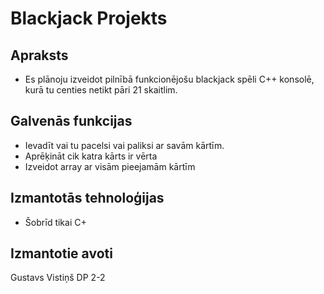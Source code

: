 # Blackjack Projekts

## Apraksts
  - Es plānoju izveidot pilnībā funkcionējošu blackjack spēli C++ konsolē, kurā tu centies netikt pāri 21 skaitlim.
## Galvenās funkcijas
  - Ievadīt vai tu pacelsi vai paliksi ar savām kārtīm.
  - Aprēķināt cik katra kārts ir vērta
  - Izveidot array ar visām pieejamām kārtīm
## Izmantotās tehnoloģijas
  - Šobrīd tikai C+
## Izmantotie avoti


Gustavs Vistiņš
DP 2-2
